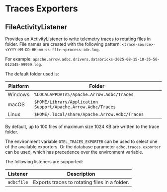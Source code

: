 <!--

 Licensed to the Apache Software Foundation (ASF) under one or more
 contributor license agreements.  See the NOTICE file distributed with
 this work for additional information regarding copyright ownership.
 The ASF licenses this file to You under the Apache License, Version 2.0
 (the "License"); you may not use this file except in compliance with
 the License.  You may obtain a copy of the License at

    http://www.apache.org/licenses/LICENSE-2.0

 Unless required by applicable law or agreed to in writing, software
 distributed under the License is distributed on an "AS IS" BASIS,
 WITHOUT WARRANTIES OR CONDITIONS OF ANY KIND, either express or implied.
 See the License for the specific language governing permissions and
 limitations under the License.

-->

# Traces Exporters

## FileActivityListener

Provides an ActivityListener to write telemetry traces to
rotating files in folder. File names are created with the following pattern:
`<trace-source>-<YYYY-MM-DD-HH-mm-ss-fff>-<process-id>.log`.

For example: `apache.arrow.adbc.drivers.databricks-2025-08-15-10-35-56-012345-99999.log`.

The default folder used is:

| Platform | Folder |
| --- | --- |
| Windows | `%LOCALAPPDATA%/Apache.Arrow.Adbc/Traces` |
| macOS   | `$HOME/Library/Application Support/Apache.Arrow.Adbc/Traces` |
| Linux   | `$HOME/.local/share/Apache.Arrow.Adbc/Traces` |

By default, up to 100 files of maximum size 1024 KB are written to
the trace folder.

The environment variable `OTEL_TRACES_EXPORTER` can be used to select one of the
available exporters. Or the database parameter `adbc.traces.exporter` can be used,
which has precedence over the environment variable.

The following listeners are supported:

| Listener | Description |
| --- | --- |
| `adbcfile` | Exports traces to rotating files in a folder. |
